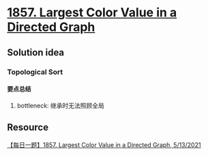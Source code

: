 # [1857. Largest Color Value in a Directed Graph](https://leetcode.com/problems/largest-color-value-in-a-directed-graph/description/)

## Solution idea
### Topological Sort
#### 要点总结
1. bottleneck: 继承时无法照顾全局

## Resource
[【每日一题】1857. Largest Color Value in a Directed Graph, 5/13/2021](https://www.youtube.com/watch?v=VH1UevGQ4KQ&ab_channel=HuifengGuan)
